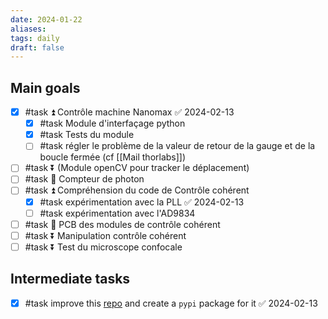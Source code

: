 ```yaml
---
date: 2024-01-22
aliases: 
tags: daily
draft: false
---
```


## Main goals

- [x] #task ⏫ Contrôle machine Nanomax ✅ 2024-02-13
	- [x] #task Module d'interfaçage python
	- [x] #task Tests du module
	- [ ] #task régler le problème de la valeur de retour de la gauge et de la boucle fermée (cf [[Mail thorlabs]])
- [ ] #task ⏬ (Module openCV pour tracker le déplacement)
- [ ] #task 🔽 Compteur de photon 
- [ ] #task ⏫ Compréhension du code de Contrôle cohérent
	- [x] #task expérimentation avec la PLL ✅ 2024-02-13
	- [ ] #task expérimentation avec l'AD9834
- [ ] #task 🔼 PCB des modules de contrôle cohérent
- [ ] #task ⏬ Manipulation contrôle cohérent
- [ ] #task ⏬ Test du microscope confocale

## Intermediate tasks

- [x] #task improve this [repo](https://github.com/Schlabonski/cubini) and create a `pypi` package for it ✅ 2024-02-13